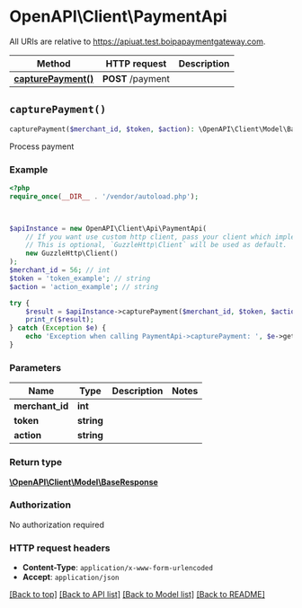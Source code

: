 # OpenAPI\Client\PaymentApi

All URIs are relative to https://apiuat.test.boipapaymentgateway.com.

Method | HTTP request | Description
------------- | ------------- | -------------
[**capturePayment()**](PaymentApi.md#capturePayment) | **POST** /payment | 


## `capturePayment()`

```php
capturePayment($merchant_id, $token, $action): \OpenAPI\Client\Model\BaseResponse
```



Process payment

### Example

```php
<?php
require_once(__DIR__ . '/vendor/autoload.php');



$apiInstance = new OpenAPI\Client\Api\PaymentApi(
    // If you want use custom http client, pass your client which implements `GuzzleHttp\ClientInterface`.
    // This is optional, `GuzzleHttp\Client` will be used as default.
    new GuzzleHttp\Client()
);
$merchant_id = 56; // int
$token = 'token_example'; // string
$action = 'action_example'; // string

try {
    $result = $apiInstance->capturePayment($merchant_id, $token, $action);
    print_r($result);
} catch (Exception $e) {
    echo 'Exception when calling PaymentApi->capturePayment: ', $e->getMessage(), PHP_EOL;
}
```

### Parameters

Name | Type | Description  | Notes
------------- | ------------- | ------------- | -------------
 **merchant_id** | **int**|  |
 **token** | **string**|  |
 **action** | **string**|  |

### Return type

[**\OpenAPI\Client\Model\BaseResponse**](../Model/BaseResponse.md)

### Authorization

No authorization required

### HTTP request headers

- **Content-Type**: `application/x-www-form-urlencoded`
- **Accept**: `application/json`

[[Back to top]](#) [[Back to API list]](../../README.md#endpoints)
[[Back to Model list]](../../README.md#models)
[[Back to README]](../../README.md)
